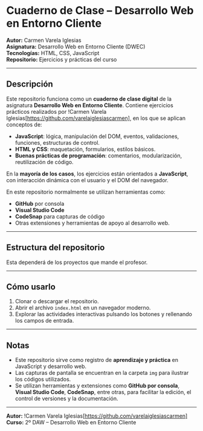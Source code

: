 # Cuaderno de Clase – Desarrollo Web en Entorno Cliente

**Autor:** Carmen Varela Iglesias  
**Asignatura:** Desarrollo Web en Entorno Cliente (DWEC)  
**Tecnologías:** HTML, CSS, JavaScript  
**Repositorio:** Ejercicios y prácticas del curso  

---

## Descripción

Este repositorio funciona como un **cuaderno de clase digital** de la asignatura **Desarrollo Web en Entorno Cliente**. Contiene ejercicios prácticos realizados por !Carmen Varela Iglesias[https://github.com/varelaiglesiascarmen], en los que se aplican conceptos de:

- **JavaScript**: lógica, manipulación del DOM, eventos, validaciones, funciones, estructuras de control.  
- **HTML y CSS**: maquetación, formularios, estilos básicos.  
- **Buenas prácticas de programación**: comentarios, modularización, reutilización de código.

En la **mayoría de los casos**, los ejercicios están orientados a **JavaScript**, con interacción dinámica con el usuario y el DOM del navegador.

En este repositorio normalmente se utilizan herramientas como:  
- **GitHub** por consola  
- **Visual Studio Code**  
- **CodeSnap** para capturas de código  
- Otras extensiones y herramientas de apoyo al desarrollo web.

---

## Estructura del repositorio

Esta dependerá de los proyectos que mande el profesor.

---

## Cómo usarlo

1. Clonar o descargar el repositorio.  
2. Abrir el archivo `index.html` en un navegador moderno.  
3. Explorar las actividades interactivas pulsando los botones y rellenando los campos de entrada.  

---

## Notas

- Este repositorio sirve como registro de **aprendizaje y práctica** en JavaScript y desarrollo web.  
- Las capturas de pantalla se encuentran en la carpeta `img` para ilustrar los códigos utilizados.  
- Se utilizan herramientas y extensiones como **GitHub por consola**, **Visual Studio Code**, **CodeSnap**, entre otras, para facilitar la edición, el control de versiones y la documentación.

---

**Autor:** !Carmen Varela Iglesias[https://github.com/varelaiglesiascarmen]  
**Curso:** 2º DAW – Desarrollo Web en Entorno Cliente